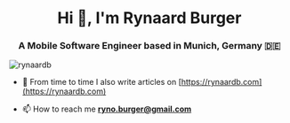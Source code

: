 <h1 align="center">Hi 👋, I'm Rynaard Burger</h1>
<h3 align="center">A Mobile Software Engineer based in Munich, Germany 🇩🇪</h3>

<p align="left"> <img src="https://komarev.com/ghpvc/?username=rynaardb" alt="rynaardb" /> </p>

- 📝 From time to time I also write articles on [https://rynaardb.com](https://rynaardb.com)

- 📫 How to reach me **ryno.burger@gmail.com**
